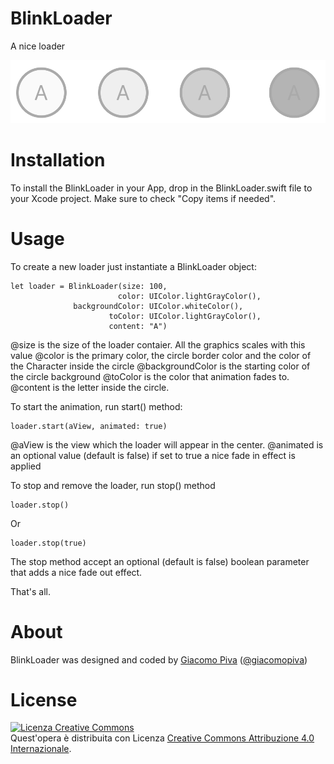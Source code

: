 BlinkLoader
=====
A nice loader 

<img src="https://raw.githubusercontent.com/giacomopiva/BlinkLoader/master/screenshot.jpg" alt="BlinkLoader" style="max-width:100%;">

Installation
==========
To install the BlinkLoader in your App, drop in the BlinkLoader.swift file to your Xcode project. 
Make sure to check "Copy items if needed".

Usage
=======
To create a new loader just instantiate a BlinkLoader object:

    let loader = BlinkLoader(size: 100,
                            color: UIColor.lightGrayColor(),
                  backgroundColor: UIColor.whiteColor(),
                          toColor: UIColor.lightGrayColor(),
                          content: "A")

@size is the size of the loader contaier. All the graphics scales with this value
@color is the primary color, the circle border color and the color of the Character inside the circle
@backgroundColor is the starting color of the circle background
@toColor is the color that animation fades to.
@content is the letter inside the circle.

To start the animation, run start() method:

    loader.start(aView, animated: true)

@aView is the view which the loader will appear in the center.
@animated is an optional value (default is false) if set to true a nice fade in effect is applied

To stop and remove the loader, run stop() method
 
    loader.stop()

Or 

    loader.stop(true)

  The stop method accept an optional (default is false) boolean parameter that adds a nice fade out effect.

That's all.  

About
=====
BlinkLoader was designed and coded by <a href="http://www.giacomopiva.com">Giacomo Piva</a> (<a href="https://twitter.com/giacomopiva">@giacomopiva</a>)

License
======
<a rel="license" href="http://creativecommons.org/licenses/by/4.0/"><img alt="Licenza Creative Commons" style="border-width:0" src="https://i.creativecommons.org/l/by/4.0/88x31.png" /></a><br />Quest'opera è distribuita con Licenza <a rel="license" href="http://creativecommons.org/licenses/by/4.0/">Creative Commons Attribuzione 4.0 Internazionale</a>.
